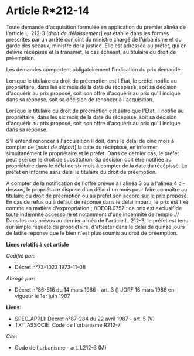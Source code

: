 # Article R*212-14

Toute demande d'acquisition formulée en application du premier alinéa de l'article L. 212-3 [*droit de délaissement*] est
établie dans les formes prescrites par un arrêté conjoint du ministre chargé de l'urbanisme et du garde des sceaux, ministre
de la justice. Elle est adressée au préfet, qui en délivre récépissé et la transmet, le cas échéant, au titulaire du droit de
préemption.

Les demandes comportent obligatoirement l'indication du prix demandé.

Lorsque le titulaire du droit de préemption est l'Etat, le préfet notifie au propriétaire, dans les six mois de la date du
récépissé, soit sa décision d'acquérir au prix proposé, soit son offre d'acquérir au prix qu'il indique dans sa réponse, soit
sa décision de renoncer à l'acquisition.

Lorsque le titulaire du droit de préemption est autre que l'Etat, il notifie au propriétaire, dans les six mois de la date du
récépissé, soit sa décision d'acquérir au prix proposé, soit son offre d'acquérir au prix qu'il indique dans sa réponse.

S'il entend renoncer à l'acquisition il doit, dans le délai de cinq mois à compter de [*point de départ*] la date du
récépissé, en informer simultanément le propriétaire et le préfet. Dans ce dernier cas, le préfet peut exercer le droit de
substitution. Sa décision doit être notifiée au propriétaire dans le délai de six mois à compter de la date du récépissé. Le
préfet en informe sans délai le titulaire du droit de préemption.

A compter de la notification de l'offre prévue à l'alinéa 3 ou à l'alinéa 4 ci-dessus, le propriétaire dispose d'un délai
d'un mois pour faire connaître au titulaire du droit de préemption ou au préfet son accord sur le prix proposé. En cas de
refus ou à défaut de réponse dans le délai imparti, le prix est fixé comme en matière d'expropriation ; //DECR.0757 : ce prix
est exclusif de toute indemnité accessoire et notamment d'une indemnité de remploi.//         Dans les cas prévus au dernier
alinéa de l'article L. 212-3, le préfet est tenu sur simple requête du propriétaire, d'attester dans le délai de quinze jours
de ladite réponse que le bien n'est plus soumis au droit de préemption.

**Liens relatifs à cet article**

_Codifié par_:

  - Décret n°73-1023 1973-11-08

_Abrogé par_:

  - Décret n°86-516 du 14 mars 1986 - art. 3 () JORF 16 mars 1986 en vigueur le 1er juin 1987

**Liens**:

  - SPEC_APPLI: Décret n°87-284 du 22 avril 1987 - art. 5 (V)
  - TXT_ASSOCIE: Code de l'urbanisme R212-7

_Cite_:

  - Code de l'urbanisme - art. L212-3 (M)
